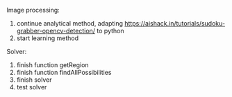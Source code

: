 Image processing:
1. continue analytical method, adapting https://aishack.in/tutorials/sudoku-grabber-opencv-detection/ to python
2. start learning method

Solver:
1. finish function getRegion
2. finish function findAllPossibilities
3. finish solver
4. test solver